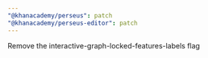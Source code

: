 ```yaml
---
"@khanacademy/perseus": patch
"@khanacademy/perseus-editor": patch
---
```


Remove the interactive-graph-locked-features-labels flag
